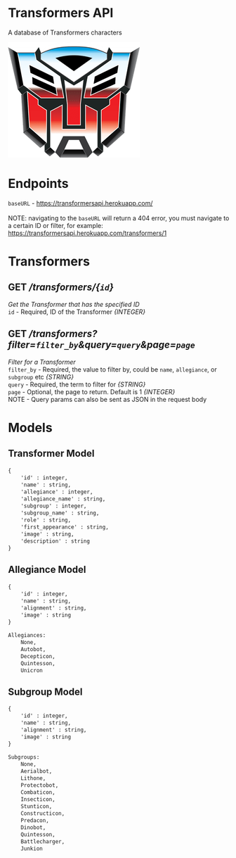 # Transformers API
A database of Transformers characters

![Transformers](logo.png)

# Endpoints
`baseURL` - https://transformersapi.herokuapp.com/
<br><br>
NOTE: navigating to the `baseURL` will return a 404 error, you must navigate to a certain ID or filter, for example: https://transformersapi.herokuapp.com/transformers/1

# Transformers

## **GET** */transformers/{`id`}* <br>
*Get the Transformer that has the specified ID* <br>
`id` - Required, ID of the Transformer *{INTEGER}*

## **GET** */transformers?filter=`filter_by`&query=`query`&page=`page`* <br>
*Filter for a Transformer* <br>
`filter_by` - Required, the value to filter by, could be `name`, `allegiance`, or `subgroup` etc *{STRING}* <br>
`query` - Required, the term to filter for *{STRING}* <br>
`page` - Optional, the page to return. Default is 1 *{INTEGER}* <br>
NOTE - Query params can also be sent as JSON in the request body

# Models

## Transformer Model

```
{
	'id' : integer,
	'name' : string,
	'allegiance' : integer,
	'allegiance_name' : string,
	'subgroup' : integer,
	'subgroup_name' : string,
	'role' : string,
	'first_appearance' : string,
	'image' : string,
	'description' : string
}
```

## Allegiance Model
```
{
	'id' : integer,
	'name' : string,
	'alignment' : string,
	'image' : string
}
```
```
Allegiances: 
	None, 
	Autobot, 
	Decepticon, 
	Quintesson, 
	Unicron
```
## Subgroup Model
```
{
	'id' : integer,
	'name' : string,
	'alignment' : string,
	'image' : string
}
```
```
Subgroups:
	None,
	Aerialbot,
	Lithone,
	Protectobot,
	Combaticon,
	Insecticon,
	Stunticon,
	Constructicon,
	Predacon,
	Dinobot,
	Quintesson,
	Battlecharger,
	Junkion
```
